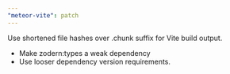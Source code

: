 ```yaml
---
"meteor-vite": patch
---
```


Use shortened file hashes over .chunk suffix for Vite build output.

- Make zodern:types a weak dependency
- Use looser dependency version requirements.